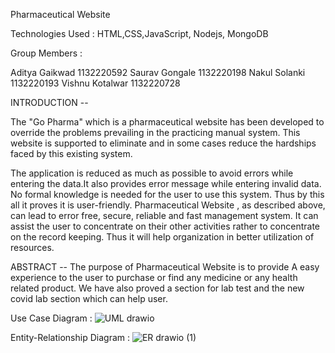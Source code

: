 Pharmaceutical Website

Technologies Used : HTML,CSS,JavaScript, Nodejs, MongoDB

Group Members : 

Aditya Gaikwad 1132220592
Saurav Gongale 1132220198
Nakul Solanki 1132220193
Vishnu Kotalwar 1132220728

INTRODUCTION --

The "Go Pharma" which is a pharmaceutical website has been developed to override the problems prevailing in
the practicing manual system. This website is supported to eliminate and in some
cases reduce the hardships faced by this existing system.

The application is reduced as much as possible to avoid errors while entering the data.It also provides error message while entering invalid data. No formal knowledge is needed for the user to use this system. Thus by this all it proves it is user-friendly. Pharmaceutical Website , as described above, can lead to error free, secure, reliable and fast management system. It can assist the user to concentrate on their other activities rather to concentrate on the record keeping. Thus it will help organization in better utilization of resources.

ABSTRACT --
The purpose of Pharmaceutical Website is to provide A easy experience to the user to purchase or find any medicine or any health related product. We have 
also proved a section for lab test and the new covid lab section which can help user. 

Use Case Diagram : 
![UML drawio](https://user-images.githubusercontent.com/81411445/207503025-234bcbb3-d098-4980-ab1c-603c44470641.png)

Entity-Relationship Diagram : 
![ER drawio (1)](https://user-images.githubusercontent.com/81411445/207507328-fc8c0f9d-e9ab-4f31-b8e0-8f9ba5dbf2d9.png)

